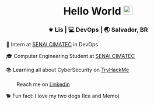 <div align="center">
  <h1> Hello World <img src="https://media.giphy.com/media/hvRJCLFzcasrR4ia7z/giphy.gif" width="25px"></h1>
</div>


<div align="center">
<h3> ⚜️ Lis | 💻 DevOps | 🌏 Salvador, BR </h3> 
</div>


💼 Intern at [SENAI CIMATEC](http://www.senaicimatec.com.br/) in DevOps

🎓 Computer Engineering Student at [SENAI CIMATEC](http://www.senaicimatec.com.br/)

📚 Learning all about CyberSecurity on [TryHackMe](https://tryhackme.com/p/LisAzevedo) 

<a href="https://www.linkedin.com/in/lis-azevedo/"><img height="17" src="https://raw.githubusercontent.com/trinwin/trinwin/master/icons/linkedin.png?raw=true"></a>&nbsp;&nbsp; Reach me on [Linkedin](https://www.linkedin.com/in/leonardo-andrade-santana-940a38172/)

🐕 Fun fact: I love my two dogs (Ice and Memo)
